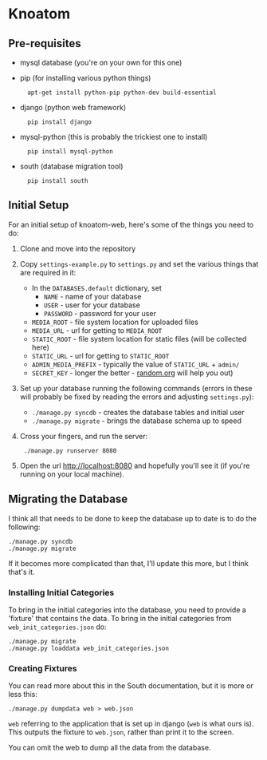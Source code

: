 # Knoatom

## Pre-requisites

* mysql database (you're on your own for this one)
* pip (for installing various python things)

        apt-get install python-pip python-dev build-essential

* django (python web framework)

        pip install django

* mysql-python (this is probably the trickiest one to install)

        pip install mysql-python

* south (database migration tool)

        pip install south

## Initial Setup

For an initial setup of knoatom-web, here's some of the things you need to do:

1. Clone and move into the repository
2. Copy `settings-example.py` to `settings.py` and set the various things that are required in it:
    * In the `DATABASES.default` dictionary, set
        * `NAME` - name of your database
        * `USER` - user for your database
        * `PASSWORD` - password for your user
    * `MEDIA_ROOT` - file system location for uploaded files
    * `MEDIA_URL` - url for getting to `MEDIA_ROOT`
    * `STATIC_ROOT` - file system location for static files (will be collected here)
    * `STATIC_URL` - url for getting to `STATIC_ROOT`
    * `ADMIN_MEDIA_PREFIX` - typically the value of `STATIC_URL` + `admin/`
    * `SECRET_KEY` - longer the better - [random.org](http://www.random.org/strings/) will help you out)
3. Set up your database running the following commands (errors in these will probably be fixed by reading the errors and adjusting `settings.py`):
    * `./manage.py syncdb` - creates the database tables and initial user
    * `./manage.py migrate` - brings the database schema up to speed
4. Cross your fingers, and run the server:

        ./manage.py runserver 8080

5. Open the url [http://localhost:8080](http://localhost:8080) and hopefully you'll see it (if you're running on your local machine).

## Migrating the Database

I think all that needs to be done to keep the database up to date is to do the following:

    ./manage.py syncdb
    ./manage.py migrate

If it becomes more complicated than that, I'll update this more, but I think that's it.

### Installing Initial Categories

To bring in the initial categories into the database, you need to provide a 'fixture' that contains the data. To bring in the initial categories from `web_init_categories.json` do:

    ./manage.py migrate
    ./manage.py loaddata web_init_categories.json

### Creating Fixtures

You can read more about this in the South documentation, but it is more or less this:

    ./manage.py dumpdata web > web.json

`web` referring to the application that is set up in django (`web` is what ours is). This outputs the fixture to `web.json`, rather than print it to the screen.

You can omit the web to dump all the data from the database.
